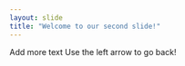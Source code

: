 ```yaml
---
layout: slide
title: "Welcome to our second slide!"
---
```

Add more text
Use the left arrow to go back!
